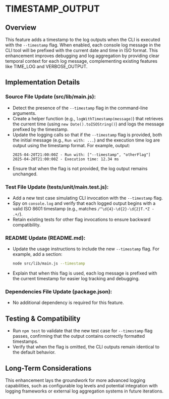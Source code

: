 # TIMESTAMP_OUTPUT

## Overview
This feature adds a timestamp to the log outputs when the CLI is executed with the `--timestamp` flag. When enabled, each console log message in the CLI tool will be prefixed with the current date and time in ISO format. This enhancement improves debugging and log aggregation by providing clear temporal context for each log message, complementing existing features like TIME_LOG and VERBOSE_OUTPUT.

## Implementation Details
### Source File Update (src/lib/main.js):
- Detect the presence of the `--timestamp` flag in the command-line arguments.
- Create a helper function (e.g., `logWithTimestamp(message)`) that retrieves the current time (using `new Date().toISOString()`) and logs the message prefixed by the timestamp.
- Update the logging calls so that if the `--timestamp` flag is provided, both the initial message (e.g., `Run with: ...`) and the execution time log are output using the timestamp format. For example, output:
  ```
  2025-04-20T21:00:00Z - Run with: ["--timestamp", "otherFlag"]
  2025-04-20T21:00:00Z - Execution time: 12.34 ms
  ```
- Ensure that when the flag is not provided, the log output remains unchanged.

### Test File Update (tests/unit/main.test.js):
- Add a new test case simulating CLI invocation with the `--timestamp` flag.
- Spy on `console.log` and verify that each logged output begins with a valid ISO 8601 timestamp (e.g., matches `/^\d{4}-\d{2}-\d{2}T.*Z - .+/`).
- Retain existing tests for other flag invocations to ensure backward compatibility.

### README Update (README.md):
- Update the usage instructions to include the new `--timestamp` flag. For example, add a section:
  ```bash
  node src/lib/main.js --timestamp
  ```
- Explain that when this flag is used, each log message is prefixed with the current timestamp for easier log tracking and debugging.

### Dependencies File Update (package.json):
- No additional dependency is required for this feature.

## Testing & Compatibility
- Run `npm test` to validate that the new test case for `--timestamp` flag passes, confirming that the output contains correctly formatted timestamps.
- Verify that when the flag is omitted, the CLI outputs remain identical to the default behavior.

## Long-Term Considerations
This enhancement lays the groundwork for more advanced logging capabilities, such as configurable log levels and potential integration with logging frameworks or external log aggregation systems in future iterations.